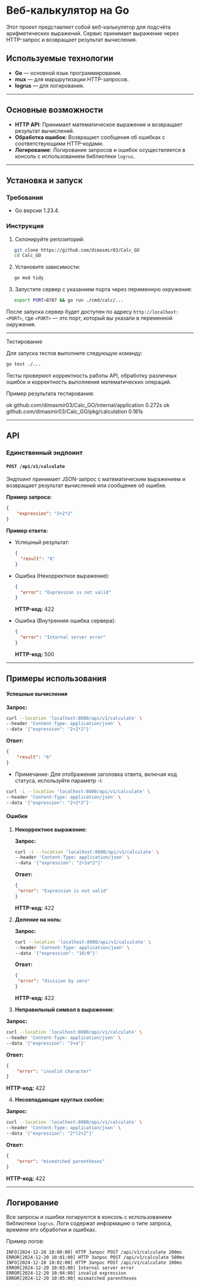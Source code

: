 # Веб-калькулятор на Go

Этот проект представляет собой веб-калькулятор для подсчёта арифметических выражений. Сервис принимает выражение через HTTP-запрос и возвращает результат вычисления.

## Используемые технологии

- **Go** — основной язык программирования.
- **mux** — для маршрутизации HTTP-запросов.
- **logrus** — для логирования.

---

## Основные возможности

- **HTTP API**: Принимает математическое выражение и возвращает результат вычислений.
- **Обработка ошибок**: Возвращает сообщения об ошибках с соответствующими HTTP-кодами.
- **Логирование**: Логирование запросов и ошибок осуществляется в консоль с использованием библиотеки `logrus`.

---

## Установка и запуск

### Требования

- Go версии 1.23.4.

### Инструкция

1. Склонируйте репозиторий:

```bash
   git clone https://github.com/dimasmir03/Calc_GO
   cd Calc_GO
```

2. Установите зависимости:

```bash
   go mod tidy
```

3. Запустите сервер с указанием порта через переменную окружения:
```bash
   export PORT=8787 && go run ./cmd/calc/...
```

После запуска сервер будет доступен по адресу `http://localhost:<PORT>`, где `<PORT>` — это порт, который вы указали в переменной окружения.

---

Тестирование

Для запуска тестов выполните следующую команду:
```bash
go test ./...
```

Тесты проверяют корректность работы API, обработку различных ошибок и корректность выполнения математических операций.

Пример результата тестирования:

ok github.com/dimasmir03/Calc_GO/internal/application 0.272s
ok github.com/dimasmir03/Calc_GO/pkg/calculation 0.181s

---

## API

### Единственный эндпоинт

#### `POST /api/v1/calculate`

Эндпоинт принимает JSON-запрос с математическим выражением и возвращает результат вычислений или сообщение об ошибке.

**Пример запроса:**

```json
{
	"expression": "2+2*2"
}
```

**Пример ответа:**

- Успешный результат:

  ```json
  {
  	"result": "6"
  }
  ```

- Ошибка (Некорректное выражение):

  ```json
  {
  	"error": "Expression is not valid"
  }
  ```

  **HTTP-код:** 422

- Ошибка (Внутренняя ошибка сервера):
  ```json
  {
  	"error": "Internal server error"
  }
  ```
  **HTTP-код:** 500

---

## Примеры использования

#### Успешные вычисления

**Запрос:**

```bash
curl --location 'localhost:8080/api/v1/calculate' \
--header 'Content-Type: application/json' \
--data '{"expression": "2+2*2"}'
```

**Ответ:**

```json
{
	"result": "6"
}
```

- Примечание: Для отображения заголовка ответа, включая код статуса, используйте параметр -i:

```bash
curl -i --location 'localhost:8080/api/v1/calculate' \
--header 'Content-Type: application/json' \
--data '{"expression": "2+2*2"}'
```

#### Ошибки

1. **Некорректное выражение:**

   **Запрос:**

   ```bash
   curl -i --location 'localhost:8080/api/v1/calculate' \
   --header 'Content-Type: application/json' \
   --data '{"expression": "2+2a*2"}'
   ```

   **Ответ:**

   ```json
   {
   	"error": "Expression is not valid"
   }
   ```

   **HTTP-код:** 422

2. **Деление на ноль:**

   **Запрос:**

   ```bash
   curl --location 'localhost:8080/api/v1/calculate' \
   --header 'Content-Type: application/json' \
   --data '{"expression": "10/0"}'
   ```

   **Ответ:**

   ```json
   {
   	"error": "division by zero"
   }
   ```

   **HTTP-код:** 422

3. **Неправильный символ в выражении:**

**Запрос:**

```bash
curl --location 'localhost:8080/api/v1/calculate' \
--header 'Content-Type: application/json' \
--data '{"expression": "2+a"}'
```

**Ответ:**

```json
{
	"error": "invalid character"
}
```

**HTTP-код:** 422

4.  **Несовпадающие круглых скобок:**

**Запрос:**

```bash
curl --location 'localhost:8080/api/v1/calculate' \
--header 'Content-Type: application/json' \
--data '{"expression": "2*(2+2"}'
```

**Ответ:**

```json
{
	"error": "mismatched parentheses"
}
```

**HTTP-код:** 422

---

## Логирование

Все запросы и ошибки логируются в консоль с использованием библиотеки `logrus`. Логи содержат информацию о типе запроса, времени его обработки и ошибках.

Пример логов:

```
INFO[2024-12-20 10:00:00] HTTP Запрос POST /api/v1/calculate 200ms
ERROR[2024-12-20 10:01:00] HTTP Запрос POST /api/v1/calculate 500ms
INFO[2024-12-20 10:02:00] HTTP Запрос POST /api/v1/calculate 100ms
ERROR[2024-12-20 10:03:00] Internal server error
ERROR[2024-12-20 10:04:00] invalid expression
ERROR[2024-12-20 10:05:00] mismatched parentheses
```
